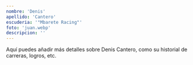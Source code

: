 ```yaml
---
nombre: 'Denis'
apellido: 'Cantero'
escuderia: '"Mbarete Racing"'
foto: 'juan.webp'
descripcion: ''
---
```


Aquí puedes añadir más detalles sobre Denis Cantero, como su historial de carreras, logros, etc.
